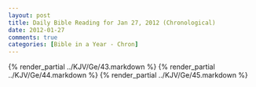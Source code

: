 ```yaml
---
layout: post
title: Daily Bible Reading for Jan 27, 2012 (Chronological)
date: 2012-01-27
comments: true
categories: [Bible in a Year - Chron]
---
```

{% render_partial ../KJV/Ge/43.markdown %}
{% render_partial ../KJV/Ge/44.markdown %}
{% render_partial ../KJV/Ge/45.markdown %}
